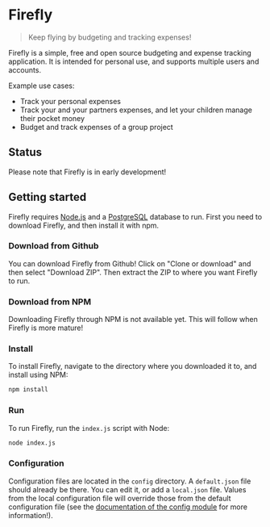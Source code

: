 # Firefly

> Keep flying by budgeting and tracking expenses!

Firefly is a simple, free and open source budgeting and expense tracking application. It is intended for personal use, and supports multiple users and accounts.

Example use cases:

* Track your personal expenses
* Track your and your partners expenses, and let your children manage their pocket money
* Budget and track expenses of a group project

## Status

Please note that Firefly is in early development!

## Getting started

Firefly requires [Node.js](https://nodejs.org/en/) and a [PostgreSQL](https://www.postgresql.org/) database to run. First you need to download Firefly, and then install it with npm.

### Download from Github

You can download Firefly from Github! Click on "Clone or download" and then select "Download ZIP". Then extract the ZIP to where you want Firefly to run.

### Download from NPM

Downloading Firefly through NPM is not available yet. This will follow when Firefly is more mature!

### Install

To install Firefly, navigate to the directory where you downloaded it to, and install using NPM:

```bash
npm install
```

### Run

To run Firefly, run the `index.js` script with Node:

```bash
node index.js
```

### Configuration

Configuration files are located in the `config` directory. A `default.json` file should already be there. You can edit it, or add a `local.json` file. Values from the local configuration file will override those from the default configuration file (see the [documentation of the config module](https://github.com/lorenwest/node-config) for more information!).
